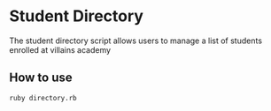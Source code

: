 # Student Directory #

The student directory script allows users to manage a list of students enrolled at villains academy

## How to use ##

```shell
ruby directory.rb
```
